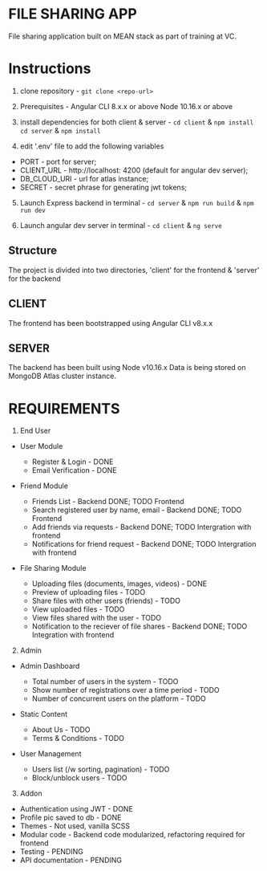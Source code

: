# FILE SHARING APP

File sharing application built on MEAN stack as part of training at VC.

# Instructions

1. clone repository -
   `git clone <repo-url>`

2. Prerequisites -
   Angular CLI 8.x.x or above
   Node 10.16.x or above

3) install dependencies for both client & server -
   `cd client` & `npm install`
   `cd server` & `npm install`

4) edit '.env' file to add the following variables

- PORT - port for server;
- CLIENT_URL - http://localhost: 4200 (default for angular dev server);
- DB_CLOUD_URI - url for atlas instance;
- SECRET - secret phrase for generating jwt tokens;

5. Launch Express backend in terminal -
   `cd server` & `npm run build` & `npm run dev`

6. Launch angular dev server in terminal -
   `cd client` & `ng serve`

## Structure

The project is divided into two directories,
'client' for the frontend & 'server' for the backend

## CLIENT

The frontend has been bootstrapped using Angular CLI v8.x.x

## SERVER

The backend has been built using Node v10.16.x
Data is being stored on MongoDB Atlas cluster instance.

# REQUIREMENTS

1. End User

- User Module

  - Register & Login - DONE
  - Email Verification - DONE

- Friend Module

  - Friends List - Backend DONE; TODO Frontend
  - Search registered user by name, email - Backend DONE; TODO Frontend
  - Add friends via requests - Backend DONE; TODO Intergration with frontend
  - Notifications for friend request - Backend DONE; TODO Intergration with frontend

- File Sharing Module

  - Uploading files (documents, images, videos) - DONE
  - Preview of uploading files - TODO
  - Share files with other users (friends) - TODO
  - View uploaded files - TODO
  - View files shared with the user - TODO
  - Notification to the reciever of file shares - Backend DONE; TODO Integration with frontend

2. Admin

- Admin Dashboard

  - Total number of users in the system - TODO
  - Show number of registrations over a time period - TODO
  - Number of concurrent users on the platform - TODO

- Static Content

  - About Us - TODO
  - Terms & Conditions - TODO

- User Management

  - Users list (/w sorting, pagination) - TODO
  - Block/unblock users - TODO

3. Addon

- Authentication using JWT - DONE
- Profile pic saved to db - DONE
- Themes - Not used, vanilla SCSS
- Modular code - Backend code modularized, refactoring required for frontend
- Testing - PENDING
- API documentation - PENDING
